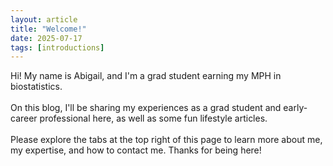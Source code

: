 ```yaml
---
layout: article
title: "Welcome!"
date: 2025-07-17
tags: [introductions]
---
```


Hi! My name is Abigail, and I'm a grad student earning my MPH in biostatistics. <br><br>
On this blog, I'll be sharing my experiences as a grad student and early-career professional here, as well as some fun lifestyle articles. <br><br>
Please explore the tabs at the top right of this page to learn more about me, my expertise, and how to contact me. Thanks for being here! <br><br>

